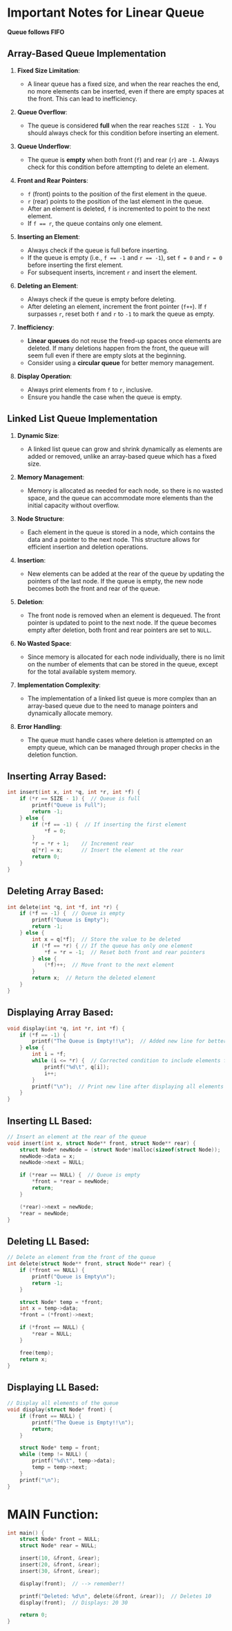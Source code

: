 # Important Notes for Linear Queue

**Queue follows FIFO**

## Array-Based Queue Implementation

1. **Fixed Size Limitation**:
   - A linear queue has a fixed size, and when the rear reaches the end, no more elements can be inserted, even if there are empty spaces at the front. This can lead to inefficiency.

2. **Queue Overflow**:
   - The queue is considered **full** when the rear reaches `SIZE - 1`. You should always check for this condition before inserting an element.

3. **Queue Underflow**:
   - The queue is **empty** when both front (`f`) and rear (`r`) are `-1`. Always check for this condition before attempting to delete an element.

4. **Front and Rear Pointers**:
   - `f` (front) points to the position of the first element in the queue.
   - `r` (rear) points to the position of the last element in the queue.
   - After an element is deleted, `f` is incremented to point to the next element.
   - If `f == r`, the queue contains only one element.

5. **Inserting an Element**:
   - Always check if the queue is full before inserting.
   - If the queue is empty (i.e., `f == -1` and `r == -1`), set `f = 0` and `r = 0` before inserting the first element.
   - For subsequent inserts, increment `r` and insert the element.

6. **Deleting an Element**:
   - Always check if the queue is empty before deleting.
   - After deleting an element, increment the front pointer (`f++`). If `f` surpasses `r`, reset both `f` and `r` to `-1` to mark the queue as empty.

7. **Inefficiency**:
   - **Linear queues** do not reuse the freed-up spaces once elements are deleted. If many deletions happen from the front, the queue will seem full even if there are empty slots at the beginning.
   - Consider using a **circular queue** for better memory management.

8. **Display Operation**:
   - Always print elements from `f` to `r`, inclusive.
   - Ensure you handle the case when the queue is empty.

## Linked List Queue Implementation

1. **Dynamic Size**:
   - A linked list queue can grow and shrink dynamically as elements are added or removed, unlike an array-based queue which has a fixed size.

2. **Memory Management**:
   - Memory is allocated as needed for each node, so there is no wasted space, and the queue can accommodate more elements than the initial capacity without overflow.

3. **Node Structure**:
   - Each element in the queue is stored in a node, which contains the data and a pointer to the next node. This structure allows for efficient insertion and deletion operations.

4. **Insertion**:
   - New elements can be added at the rear of the queue by updating the pointers of the last node. If the queue is empty, the new node becomes both the front and rear of the queue.

5. **Deletion**:
   - The front node is removed when an element is dequeued. The front pointer is updated to point to the next node. If the queue becomes empty after deletion, both front and rear pointers are set to `NULL`.

6. **No Wasted Space**:
   - Since memory is allocated for each node individually, there is no limit on the number of elements that can be stored in the queue, except for the total available system memory.

7. **Implementation Complexity**:
   - The implementation of a linked list queue is more complex than an array-based queue due to the need to manage pointers and dynamically allocate memory.

8. **Error Handling**:
   - The queue must handle cases where deletion is attempted on an empty queue, which can be managed through proper checks in the deletion function.

## Inserting Array Based:
```c
int insert(int x, int *q, int *r, int *f) {
    if (*r == SIZE - 1) {  // Queue is full
        printf("Queue is Full");
        return -1;
    } else {
        if (*f == -1) {  // If inserting the first element
            *f = 0;
        }
        *r = *r + 1;    // Increment rear
        q[*r] = x;      // Insert the element at the rear
        return 0;
    }
}
```

## Deleting Array Based:
```c
int delete(int *q, int *f, int *r) {
    if (*f == -1) {  // Queue is empty
        printf("Queue is Empty");
        return -1;
    } else {
        int x = q[*f];  // Store the value to be deleted
        if (*f == *r) { // If the queue has only one element
            *f = *r = -1;  // Reset both front and rear pointers
        } else {
            (*f)++;  // Move front to the next element
        }
        return x;  // Return the deleted element
    }
}
```

## Displaying Array Based:
```c
void display(int *q, int *r, int *f) {
    if (*f == -1) {
        printf("The Queue is Empty!!\n");  // Added new line for better formatting
    } else {
        int i = *f;
        while (i <= *r) {  // Corrected condition to include elements from front to rear
            printf("%d\t", q[i]);
            i++;
        }
        printf("\n");  // Print new line after displaying all elements for better formatting
    }
}
```

## Inserting LL Based:
```c
// Insert an element at the rear of the queue
void insert(int x, struct Node** front, struct Node** rear) {
    struct Node* newNode = (struct Node*)malloc(sizeof(struct Node));
    newNode->data = x;
    newNode->next = NULL;

    if (*rear == NULL) {  // Queue is empty
        *front = *rear = newNode;
        return;
    }

    (*rear)->next = newNode;
    *rear = newNode;
}
```

## Deleting LL Based:
```c
// Delete an element from the front of the queue
int delete(struct Node** front, struct Node** rear) {
    if (*front == NULL) {
        printf("Queue is Empty\n");
        return -1;
    }

    struct Node* temp = *front;
    int x = temp->data;
    *front = (*front)->next;

    if (*front == NULL) {
        *rear = NULL;
    }

    free(temp);
    return x;
}
```

## Displaying LL Based:
```c
// Display all elements of the queue
void display(struct Node* front) {
    if (front == NULL) {
        printf("The Queue is Empty!!\n");
        return;
    }

    struct Node* temp = front;
    while (temp != NULL) {
        printf("%d\t", temp->data);
        temp = temp->next;
    }
    printf("\n");
}
```

# MAIN Function:
```c
int main() {
    struct Node* front = NULL;
    struct Node* rear = NULL;

    insert(10, &front, &rear);
    insert(20, &front, &rear);
    insert(30, &front, &rear);

    display(front);  // --> remember!!

    printf("Deleted: %d\n", delete(&front, &rear));  // Deletes 10
    display(front);  // Displays: 20 30

    return 0;
}
```
